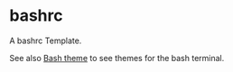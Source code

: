 # bashrc
A bashrc Template.

See also [Bash theme](https://github.com/AmosNimos/config) to see themes for the bash terminal.
